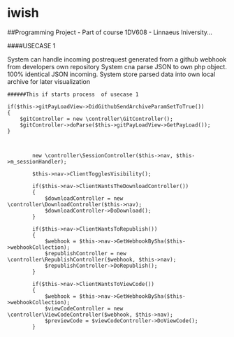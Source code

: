 # iwish
##Programming Project - Part of course 1DV608 - Linnaeus Iniversity...


####USECASE 1

System can handle incoming postrequest generated from a github webhook from developers own repository
System cna parse JSON to own php object. 100% identical JSON incoming.
System store parsed data into own local archive for later visualization

    ######This if starts process  of usecase 1

    if($this->gitPayLoadView->DidGithubSendArchiveParamSetToTrue())
    {
        $gitController = new \controller\GitController();
        $gitController->doParse($this->gitPayLoadView->GetPayLoad());
    }



            new \controller\SessionController($this->nav, $this->m_sessionHandler);

            $this->nav->ClientTogglesVisibility();

            if($this->nav->ClientWantsTheDownloadController())
            {
                $downloadController = new \controller\DownloadController($this->nav);
                $downloadController->DoDownload();
            }

            if($this->nav->ClientWantsToRepublish())
            {
                $webhook = $this->nav->GetWebhookBySha($this->webhookCollection);
                $republishController = new \controller\RepublishController($webhook, $this->nav);
                $republishController->DoRepublish();
            }

            if($this->nav->ClientWantsToViewCode())
            {
                $webhook = $this->nav->GetWebhookBySha($this->webhookCollection);
                $viewCodeController = new \controller\ViewCodeController($webhook, $this->nav);
                $previewCode = $viewCodeController->DoViewCode();
            }


